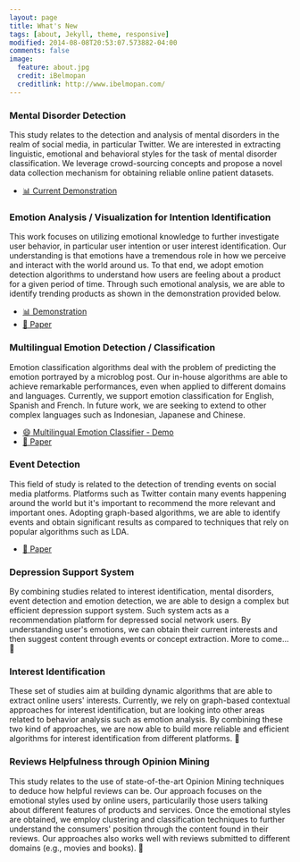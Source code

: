 ```yaml
---
layout: page
title: What's New
tags: [about, Jekyll, theme, responsive]
modified: 2014-08-08T20:53:07.573882-04:00
comments: false
image:
  feature: about.jpg
  credit: iBelmopan
  creditlink: http://www.ibelmopan.com/
---
```


### Mental Disorder Detection 
This study relates to the detection and analysis of mental disorders in the realm of social media, in particular Twitter. We are interested in extracting linguistic, emotional and behavioral styles for the task of mental disorder classification. We leverage crowd-sourcing concepts and propose a novel data collection mechanism for obtaining reliable online patient datasets.

* [:bar_chart: Current Demonstration](http://bit.ly/1YpEEbY)

### Emotion Analysis / Visualization for Intention Identification
This work focuses on utilizing emotional knowledge to further investigate user behavior, in particular user intention or user interest identification. Our understanding is that emotions have a tremendous role in how we perceive and interact with the world around us. To that end, we adopt emotion detection algorithms to understand how users are feeling about a product for a given period of time. Through such emotional analysis, we are able to identify trending products as shown in the demonstration provided below.

* [:bar_chart: Demonstration](http://bit.ly/1Xoy5Il)
* [:page_facing_up: Paper](http://bit.ly/1OnoC1S)

### Multilingual Emotion Detection / Classification
Emotion classification algorithms deal with the problem of predicting the emotion portrayed by a microblog post. Our in-house algorithms are able to achieve remarkable performances, even when applied to different domains and languages. Currently, we support emotion classification for English, Spanish and French. In future work, we are seeking to extend to other complex languages such as Indonesian, Japanese and Chinese. 

* [:smile: Multilingual Emotion Classifier - Demo](http://bit.ly/ilmeda)
* [:page_facing_up: Paper](http://bit.ly/1sjzq7T)

### Event Detection
This field of study is related to the detection of trending events on social media platforms. Platforms such as Twitter contain many events happening around the world but it's important to recommend the more relevant and important ones. Adopting graph-based algorithms, we are able to identify events and obtain significant results as compared to techniques that rely on popular algorithms such as LDA.

* [:page_facing_up: Paper](http://bit.ly/1TBTiJ)

### Depression Support System
By combining studies related to interest identification, mental disorders, event detection and emotion detection, we are able to design a complex but efficient depression support system. Such system acts as a recommendation platform for depressed social network users. By understanding user's emotions, we can obtain their current interests and then suggest content through events or concept extraction. More to come... :construction_worker:

### Interest Identification
These set of studies aim at building dynamic algorithms that are able to extract online users' interests. Currently, we rely on graph-based contextual approaches for interest identification, but are looking into other areas related to behavior analysis such as emotion analysis. By combining these two kind of approaches, we are now able to build more reliable and efficient algorithms for interest identification from different platforms. :construction_worker:

### Reviews Helpfulness through Opinion Mining
This study relates to the use of state-of-the-art Opinion Mining techniques to deduce how helpful reviews can be. Our approach focuses on the emotional styles used by online users, particularily those users talking about different features of products and services. Once the emotional styles are obtained, we employ clustering and classification techniques to further understand the consumers' position through the content found in their reviews. Our approaches also works well with reviews submitted to different domains (e.g., movies and books). :construction_worker: